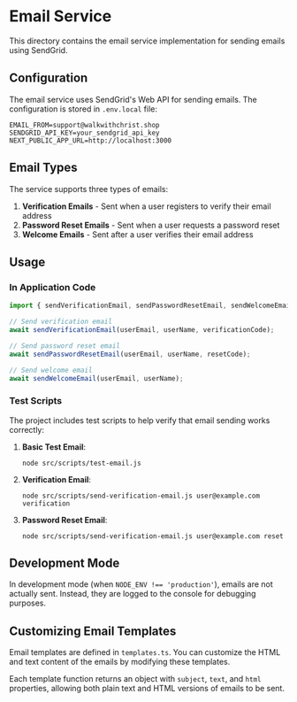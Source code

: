 # Email Service

This directory contains the email service implementation for sending emails using SendGrid.

## Configuration

The email service uses SendGrid's Web API for sending emails. The configuration is stored in `.env.local` file:

```
EMAIL_FROM=support@walkwithchrist.shop
SENDGRID_API_KEY=your_sendgrid_api_key
NEXT_PUBLIC_APP_URL=http://localhost:3000
```

## Email Types

The service supports three types of emails:

1. **Verification Emails** - Sent when a user registers to verify their email address
2. **Password Reset Emails** - Sent when a user requests a password reset
3. **Welcome Emails** - Sent after a user verifies their email address

## Usage

### In Application Code

```typescript
import { sendVerificationEmail, sendPasswordResetEmail, sendWelcomeEmail } from "@/lib/email/email-service";

// Send verification email
await sendVerificationEmail(userEmail, userName, verificationCode);

// Send password reset email
await sendPasswordResetEmail(userEmail, userName, resetCode);

// Send welcome email
await sendWelcomeEmail(userEmail, userName);
```

### Test Scripts

The project includes test scripts to help verify that email sending works correctly:

1. **Basic Test Email**:
   ```
   node src/scripts/test-email.js
   ```

2. **Verification Email**:
   ```
   node src/scripts/send-verification-email.js user@example.com verification
   ```

3. **Password Reset Email**:
   ```
   node src/scripts/send-verification-email.js user@example.com reset
   ```

## Development Mode

In development mode (when `NODE_ENV !== 'production'`), emails are not actually sent. Instead, they are logged to the console for debugging purposes.

## Customizing Email Templates

Email templates are defined in `templates.ts`. You can customize the HTML and text content of the emails by modifying these templates.

Each template function returns an object with `subject`, `text`, and `html` properties, allowing both plain text and HTML versions of emails to be sent.

